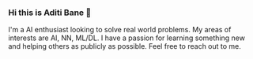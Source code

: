 ### Hi this is Aditi Bane 👋

<!--
**aditibane/aditibane** is a ✨ _special_ ✨ repository because its `README.md` (this file) appears on your GitHub profile. 
--!>
I'm a AI enthusiast looking to solve real world problems. My areas of interests are AI, NN, ML/DL.
I have a passion for learning something new and helping others as publicly as possible. Feel free to reach out to me.
<!--
⚡ "Learning never exhausts the mind" - Leonardo Da Vinci
🔭 I’m currently working on ML/DL Projects
🌱 I’m currently learning AI and Neural Networks👯 I’m looking to collaborate on ...
🤔 I’m looking for help with ...
💬 Ask me about anything. I'm happy to help
📫 How to reach me: aditibane555@gmail.com
😄 Fun fact: I know all the memes.


--!>
